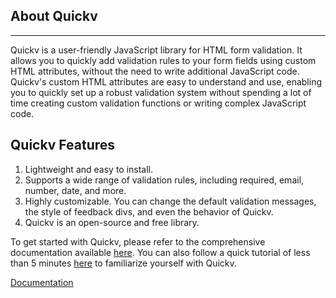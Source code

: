 ## About Quickv 
----
Quickv is a user-friendly JavaScript library for HTML form validation. It allows you to quickly add validation rules to your form fields using custom HTML attributes, without the need to write additional JavaScript code. Quickv's custom HTML attributes are easy to understand and use, enabling you to quickly set up a robust validation system without spending a lot of time creating custom validation functions or writing complex JavaScript code.

## Quickv Features

1. Lightweight and easy to install.
2. Supports a wide range of validation rules, including required, email, number, date, and more.
3. Highly customizable. You can change the default validation messages, the style of feedback divs, and even the behavior of Quickv.
4. Quickv is an open-source and free library.


To get started with Quickv, please refer to the comprehensive documentation available [here](https://quickv.vercel.app/). You can also follow a quick tutorial of less than 5 minutes [here](https://quickv.vercel.app/docs/tutorial) to familiarize yourself with Quickv.

[Documentation](https://quickv.vercel.app)
